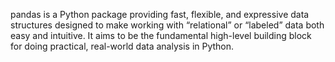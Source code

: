 pandas is a Python package providing fast, flexible, and expressive data structures designed to make working with “relational” or “labeled” data both easy and intuitive.
It aims to be the fundamental high-level building block for doing practical, real-world data analysis in Python.
